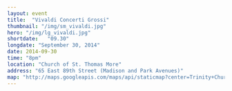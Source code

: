 ```yaml
---
layout: event
title:  "Vivaldi Concerti Grossi"
thumbnail: "/img/sm_vivaldi.jpg"
hero: "/img/lg_vivaldi.jpg"
shortdate:   "09.30"
longdate: "September 30, 2014"
date: 2014-09-30
time: "8pm"
location: "Church of St. Thomas More"
address: "65 East 89th Street (Madison and Park Avenues)"
map: "http://maps.googleapis.com/maps/api/staticmap?center=Trinity+Church,+Trinity+Place,+New York,+NY&zoom=16&size=700x300&visual_refresh=true&maptype=roadmap&markers=color:green%7Clabel:A%7C40.707914,-74.012018&sensor=false"
---
```

